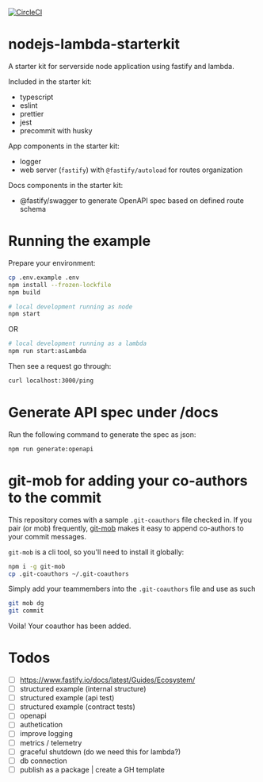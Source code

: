 [![CircleCI](https://dl.circleci.com/status-badge/img/gh/jessicamann/nodejs-lambda-starterkit/tree/main.svg?style=svg)](https://dl.circleci.com/status-badge/redirect/gh/jessicamann/nodejs-lambda-starterkit/tree/main)

# nodejs-lambda-starterkit

A starter kit for serverside node application using fastify and lambda.

Included in the starter kit:

- typescript
- eslint
- prettier
- jest
- precommit with husky

App components in the starter kit:

- logger
- web server (`fastify`) with `@fastify/autoload` for routes organization

Docs components in the starter kit:

- @fastify/swagger to generate OpenAPI spec based on defined route schema

# Running the example

Prepare your environment:

```bash
cp .env.example .env
npm install --frozen-lockfile
npm build
```

```bash
# local development running as node
npm start
```

OR

```bash
# local development running as a lambda
npm run start:asLambda
```

Then see a request go through:

```bash
curl localhost:3000/ping
```

# Generate API spec under /docs

Run the following command to generate the spec as json:

```bash
npm run generate:openapi
```

# git-mob for adding your co-authors to the commit

This repository comes with a sample `.git-coauthors` file checked in. If you pair (or mob) frequently, [git-mob](https://www.npmjs.com/package/git-mob#add-co-author-from-github) makes it easy to append co-authors to your commit messages.

`git-mob` is a cli tool, so you'll need to install it globally:

```bash
npm i -g git-mob
cp .git-coauthors ~/.git-coauthors
```

Simply add your teammembers into the `.git-coauthors` file and use as such

```bash
git mob dg
git commit
```

Voila! Your coauthor has been added.

# Todos

- [ ] https://www.fastify.io/docs/latest/Guides/Ecosystem/
- [ ] structured example (internal structure)
- [ ] structured example (api test)
- [ ] structured example (contract tests)
- [ ] openapi
- [ ] authetication
- [ ] improve logging
- [ ] metrics / telemetry
- [ ] graceful shutdown (do we need this for lambda?)
- [ ] db connection
- [ ] publish as a package | create a GH template
